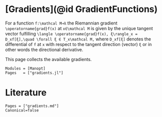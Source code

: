 # [Gradients](@id GradientFunctions)

For a function ``f:\mathcal M→ℝ``
the Riemannian gradient ``\operatorname{grad}f(x)`` at ``x∈\mathcal M``
is given by the unique tangent vector fulfilling
``\langle \operatorname{grad}f(x), ξ\rangle_x = D_xf[ξ],\quad
\forall ξ ∈ T_x\mathcal M,``
where ``D_xf[ξ]`` denotes the differential of ``f`` at ``x`` with respect to
the tangent direction (vector) ``ξ`` or in other words the directional
derivative.

This page collects the available gradients.

```@autodocs
Modules = [Manopt]
Pages   = ["gradients.jl"]
```

# Literature

```@bibliography
Pages = ["gradients.md"]
Canonical=false
```